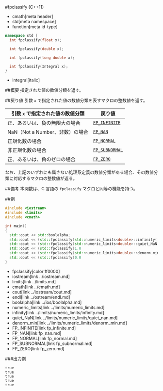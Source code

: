 #fpclassify (C++11)
* cmath[meta header]
* std[meta namespace]
* function[meta id-type]

```cpp
namespace std {
  int fpclassify(float x);

  int fpclassify(double x);

  int fpclassify(long double x);

  int fpclassify(Integral x);
}
```
* Integral[italic]


##概要
指定された値の数値分類を返す。


##戻り値
引数 `x` で指定された値の数値分類を表すマクロの整数値を返す。

| 引数 `x` で指定された値の数値分類 | 戻り値                            |
|-----------------------------------|-----------------------------------|
| 正、あるいは、負の無限大の場合    | [`FP_INFINITE`](fp_infinite.md)   |
| NaN（Not a Number、非数）の場合   | [`FP_NAN`](fp_nan.md)             |
| 正規化数の場合                    | [`FP_NORMAL`](fp_normal.md)       |
| 非正規化数の場合                  | [`FP_SUBNORMAL`](fp_subnormal.md) |
| 正、あるいは、負のゼロの場合      | [`FP_ZERO`](fp_zero.md)           |

なお、上記のいずれにも属さない処理系定義の数値分類がある場合、その数値分類に対応するマクロの整数値が返る。


##備考
本関数は、C 言語の `fpclassify` マクロと同等の機能を持つ。


##例
```cpp
#include <iostream>
#include <limits>
#include <cmath>

int main()
{
  std::cout << std::boolalpha;
  std::cout << (std::fpclassify(std::numeric_limits<double>::infinity()  ) == FP_INFINITE ) << std::endl;
  std::cout << (std::fpclassify(std::numeric_limits<double>::quiet_NaN() ) == FP_NAN      ) << std::endl;
  std::cout << (std::fpclassify(1.0                                      ) == FP_NORMAL   ) << std::endl;
  std::cout << (std::fpclassify(std::numeric_limits<double>::denorm_min()) == FP_SUBNORMAL) << std::endl;
  std::cout << (std::fpclassify(0.0                                      ) == FP_ZERO     ) << std::endl;
}
```
* fpclassify[color ff0000]
* iostream[link ../iostream.md]
* limits[link ../limits.md]
* cmath[link ../cmath.md]
* cout[link ../iostream/cout.md]
* endl[link ../ostream/endl.md]
* boolalpha[link ../ios/boolalpha.md]
* numeric_limits[link ../limits/numeric_limits.md]
* infinity[link ../limits/numeric_limits/infinity.md]
* quiet_NaN[link ../limits/numeric_limits/quiet_nan.md]
* denorm_min[link ../limits/numeric_limits/denorm_min.md]
* FP_INFINITE[link fp_infinite.md]
* FP_NAN[link fp_nan.md]
* FP_NORMAL[link fp_normal.md]
* FP_SUBNORMAL[link fp_subnormal.md]
* FP_ZERO[link fp_zero.md]

###出力例
```
true
true
true
true
true
```
